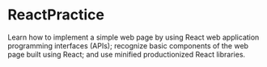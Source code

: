 # ReactPractice
 Learn how to implement a simple web page by using React web application programming interfaces (APIs); recognize basic components of the web page built using React; and use minified productionized React libraries.
